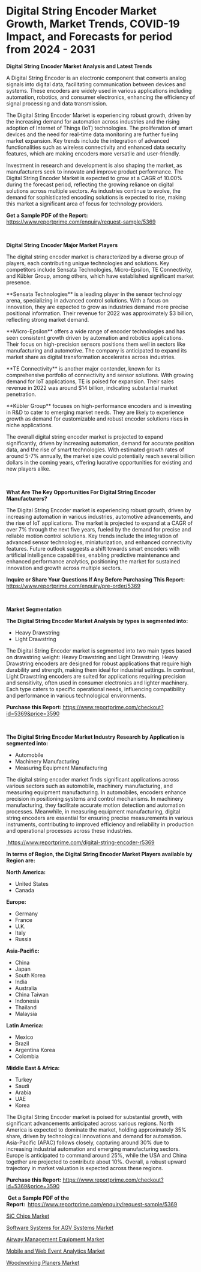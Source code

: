 <p><h1>Digital String Encoder Market Growth, Market Trends, COVID-19 Impact, and Forecasts for period from 2024 - 2031</h1></p><p><strong>Digital String Encoder Market Analysis and Latest Trends</strong></p>
<p><p>A Digital String Encoder is an electronic component that converts analog signals into digital data, facilitating communication between devices and systems. These encoders are widely used in various applications including automation, robotics, and consumer electronics, enhancing the efficiency of signal processing and data transmission.</p><p>The Digital String Encoder Market is experiencing robust growth, driven by the increasing demand for automation across industries and the rising adoption of Internet of Things (IoT) technologies. The proliferation of smart devices and the need for real-time data monitoring are further fueling market expansion. Key trends include the integration of advanced functionalities such as wireless connectivity and enhanced data security features, which are making encoders more versatile and user-friendly.</p><p>Investment in research and development is also shaping the market, as manufacturers seek to innovate and improve product performance. The Digital String Encoder Market is expected to grow at a CAGR of 10.00% during the forecast period, reflecting the growing reliance on digital solutions across multiple sectors. As industries continue to evolve, the demand for sophisticated encoding solutions is expected to rise, making this market a significant area of focus for technology providers.</p></p>
<p><strong>Get a Sample PDF of the Report:&nbsp;</strong> <a href="https://www.reportprime.com/enquiry/request-sample/5369?utm_campaign=1558&utm_medium=2&utm_source=Github&utm_content=ia&utm_term=27112024&utm_id=digital-string-encoder">https://www.reportprime.com/enquiry/request-sample/5369</a></p>
<p>&nbsp;</p>
<p><strong>Digital String Encoder Major Market Players</strong></p>
<p><p>The digital string encoder market is characterized by a diverse group of players, each contributing unique technologies and solutions. Key competitors include Sensata Technologies, Micro-Epsilon, TE Connectivity, and Kübler Group, among others, which have established significant market presence.</p><p>**Sensata Technologies** is a leading player in the sensor technology arena, specializing in advanced control solutions. With a focus on innovation, they are expected to grow as industries demand more precise positional information. Their revenue for 2022 was approximately $3 billion, reflecting strong market demand.</p><p>**Micro-Epsilon** offers a wide range of encoder technologies and has seen consistent growth driven by automation and robotics applications. Their focus on high-precision sensors positions them well in sectors like manufacturing and automotive. The company is anticipated to expand its market share as digital transformation accelerates across industries.</p><p>**TE Connectivity** is another major contender, known for its comprehensive portfolio of connectivity and sensor solutions. With growing demand for IoT applications, TE is poised for expansion. Their sales revenue in 2022 was around $14 billion, indicating substantial market penetration.</p><p>**Kübler Group** focuses on high-performance encoders and is investing in R&D to cater to emerging market needs. They are likely to experience growth as demand for customizable and robust encoder solutions rises in niche applications.</p><p>The overall digital string encoder market is projected to expand significantly, driven by increasing automation, demand for accurate position data, and the rise of smart technologies. With estimated growth rates of around 5-7% annually, the market size could potentially reach several billion dollars in the coming years, offering lucrative opportunities for existing and new players alike.</p></p>
<p>&nbsp;</p>
<p><strong>What Are The Key Opportunities For Digital String Encoder Manufacturers?</strong></p>
<p><p>The Digital String Encoder market is experiencing robust growth, driven by increasing automation in various industries, automotive advancements, and the rise of IoT applications. The market is projected to expand at a CAGR of over 7% through the next five years, fueled by the demand for precise and reliable motion control solutions. Key trends include the integration of advanced sensor technologies, miniaturization, and enhanced connectivity features. Future outlook suggests a shift towards smart encoders with artificial intelligence capabilities, enabling predictive maintenance and enhanced performance analytics, positioning the market for sustained innovation and growth across multiple sectors.</p></p>
<p><strong>Inquire or Share Your Questions If Any Before Purchasing This Report:</strong> <a href="https://www.reportprime.com/enquiry/pre-order/5369?utm_campaign=1558&utm_medium=2&utm_source=Github&utm_content=ia&utm_term=27112024&utm_id=digital-string-encoder">https://www.reportprime.com/enquiry/pre-order/5369</a></p>
<p>&nbsp;</p>
<p><strong>Market Segmentation</strong></p>
<p><strong>The Digital String Encoder Market Analysis by types is segmented into:</strong></p>
<p><ul><li>Heavy Drawstring</li><li>Light Drawstring</li></ul></p>
<p><p>The Digital String Encoder market is segmented into two main types based on drawstring weight: Heavy Drawstring and Light Drawstring. Heavy Drawstring encoders are designed for robust applications that require high durability and strength, making them ideal for industrial settings. In contrast, Light Drawstring encoders are suited for applications requiring precision and sensitivity, often used in consumer electronics and lighter machinery. Each type caters to specific operational needs, influencing compatibility and performance in various technological environments.</p></p>
<p><strong>Purchase this Report:&nbsp;</strong><a href="https://www.reportprime.com/checkout?id=5369&price=3590&utm_campaign=1558&utm_medium=2&utm_source=Github&utm_content=ia&utm_term=27112024&utm_id=digital-string-encoder">https://www.reportprime.com/checkout?id=5369&price=3590</a></p>
<p>&nbsp;</p>
<p><strong>The Digital String Encoder Market Industry Research by Application is segmented into:</strong></p>
<p><ul><li>Automobile</li><li>Machinery Manufacturing</li><li>Measuring Equipment Manufacturing</li></ul></p>
<p><p>The digital string encoder market finds significant applications across various sectors such as automobile, machinery manufacturing, and measuring equipment manufacturing. In automobiles, encoders enhance precision in positioning systems and control mechanisms. In machinery manufacturing, they facilitate accurate motion detection and automation processes. Meanwhile, in measuring equipment manufacturing, digital string encoders are essential for ensuring precise measurements in various instruments, contributing to improved efficiency and reliability in production and operational processes across these industries.</p></p>
<p><a href="https://www.reportprime.com/digital-string-encoder-r5369?utm_campaign=1558&utm_medium=2&utm_source=Github&utm_content=ia&utm_term=27112024&utm_id=digital-string-encoder">&nbsp;https://www.reportprime.com/digital-string-encoder-r5369</a></p>
<p><strong>In terms of Region, the Digital String Encoder Market Players available by Region are:</strong></p>
<p>
    <p> <strong> North America: </strong>
        <ul>
            <li>United States</li>
            <li>Canada</li>
        </ul>
        </p> 
    <p> <strong> Europe: </strong>
        <ul>
            <li>Germany</li>
            <li>France</li>
            <li>U.K.</li>
            <li>Italy</li>
            <li>Russia</li>
        </ul>
        </p> 
    <p> <strong> Asia-Pacific: </strong>
        <ul>
            <li>China</li>
            <li>Japan</li>
            <li>South Korea</li>
            <li>India</li>
            <li>Australia</li>
            <li>China Taiwan</li>
            <li>Indonesia</li>
            <li>Thailand</li>
            <li>Malaysia</li>
        </ul>
        </p> 
    <p> <strong> Latin America: </strong>
        <ul>
            <li>Mexico</li>
            <li>Brazil</li>
            <li>Argentina Korea</li>
            <li>Colombia</li>
        </ul>
        </p> 
    <p> <strong> Middle East & Africa: </strong>
        <ul>
            <li>Turkey</li>
            <li>Saudi</li>
            <li>Arabia</li>
            <li>UAE</li>
            <li>Korea</li>
        </ul>
    </p>
    </p>
<p><p>The Digital String Encoder market is poised for substantial growth, with significant advancements anticipated across various regions. North America is expected to dominate the market, holding approximately 35% share, driven by technological innovations and demand for automation. Asia-Pacific (APAC) follows closely, capturing around 30% due to increasing industrial automation and emerging manufacturing sectors. Europe is anticipated to command around 25%, while the USA and China together are projected to contribute about 10%. Overall, a robust upward trajectory in market valuation is expected across these regions.</p></p>
<p><strong>Purchase this Report: </strong><a href="https://www.reportprime.com/checkout?id=5369&price=3590&utm_campaign=1558&utm_medium=2&utm_source=Github&utm_content=ia&utm_term=27112024&utm_id=digital-string-encoder">https://www.reportprime.com/checkout?id=5369&price=3590</a></p>
<p>&nbsp;<strong>Get a Sample PDF of the Report:&nbsp;&nbsp;</strong><a href="https://www.reportprime.com/enquiry/request-sample/5369?utm_campaign=1558&utm_medium=2&utm_source=Github&utm_content=ia&utm_term=27112024&utm_id=digital-string-encoder">https://www.reportprime.com/enquiry/request-sample/5369</a></p>
<p><strong></strong></p>
<p><p><a href="https://github.com/ryanbell8967/Market-Research-Report-List-1/blob/main/sic-chips-market.md?utm_campaign=1558&utm_medium=2&utm_source=Github&utm_content=ia&utm_term=27112024&utm_id=digital-string-encoder">SiC Chips Market</a></p><p><a href="https://issuu.com/reportprime-2/docs/software-systems-for-agv-systems-ma_6a33e4b3f3c34e?utm_campaign=1558&utm_medium=2&utm_source=Github&utm_content=ia&utm_term=27112024&utm_id=digital-string-encoder">Software Systems for AGV Systems Market</a></p><p><a href="https://www.linkedin.com/pulse/airway-management-equipment-industry-research-report-future-7xlge?utm_campaign=1558&utm_medium=2&utm_source=Github&utm_content=ia&utm_term=27112024&utm_id=digital-string-encoder">Airway Management Equipment Market</a></p><p><a href="https://issuu.com/reportprime-2/docs/mobile-and-web-event-analytics-mark_83a13e7bf4a535?utm_campaign=1558&utm_medium=2&utm_source=Github&utm_content=ia&utm_term=27112024&utm_id=digital-string-encoder">Mobile and Web Event Analytics Market</a></p><p><a href="https://www.linkedin.com/pulse/market-expansion-insights-woodworking-planers-projected-grow-j7yxe?utm_campaign=1558&utm_medium=2&utm_source=Github&utm_content=ia&utm_term=27112024&utm_id=digital-string-encoder">Woodworking Planers Market</a></p></p>
